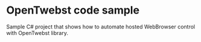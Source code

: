 OpenTwebst code sample
======================

Sample C# project that shows how to automate hosted WebBrowser control with OpenTwebst library.
